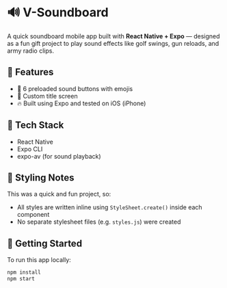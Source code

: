 # 🔊 V-Soundboard

A quick soundboard mobile app built with **React Native + Expo** — designed as a fun gift project to play sound effects like golf swings, gun reloads, and army radio clips.

## 📱 Features

- 🎯 6 preloaded sound buttons with emojis
- 📡 Custom title screen
- 🔥 Built using Expo and tested on iOS (iPhone)

## 🧪 Tech Stack

- React Native
- Expo CLI
- expo-av (for sound playback)

## 🎨 Styling Notes

This was a quick and fun project, so:

- All styles are written inline using `StyleSheet.create()` inside each component
- No separate stylesheet files (e.g. `styles.js`) were created

## 🚀 Getting Started

To run this app locally:

```bash
npm install
npm start
```
